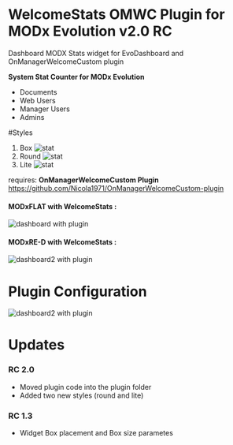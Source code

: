 WelcomeStats OMWC Plugin for MODx Evolution v2.0 RC
===================

Dashboard MODX Stats widget for EvoDashboard and OnManagerWelcomeCustom plugin

**System Stat Counter for MODx Evolution**

* Documents
* Web Users
* Manager Users
* Admins

#Styles

1) Box
![stat](https://raw.githubusercontent.com/Nicola1971/WelcomeStats-OMWC-Plugin/master/stats.jpg)
2) Round
![stat](https://raw.githubusercontent.com/Nicola1971/WelcomeStats-OMWC-Plugin/master/round-stats.jpg)
3) Lite
![stat](https://raw.githubusercontent.com/Nicola1971/WelcomeStats-OMWC-Plugin/master/lite-stats.jpg)

requires:
**OnManagerWelcomeCustom Plugin**
https://github.com/Nicola1971/OnManagerWelcomeCustom-plugin

#### MODxFLAT with WelcomeStats :

![dashboard with plugin](https://raw.githubusercontent.com/Nicola1971/WelcomeStats-OMWC-Plugin/master/flat-stats.jpg)

#### MODxRE-D with WelcomeStats :

![dashboard2 with plugin](https://raw.githubusercontent.com/Nicola1971/WelcomeStats-OMWC-Plugin/master/re-d-stats.jpg)

# Plugin Configuration

![dashboard2 with plugin](https://raw.githubusercontent.com/Nicola1971/WelcomeStats-OMWC-Plugin/master/13-plugin-config.jpg)




# Updates

### RC 2.0
* Moved plugin code into the plugin folder
* Added two new styles (round and lite)


### RC 1.3
* Widget Box placement and Box size parametes 

